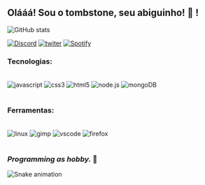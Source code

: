 ## **Olááá! Sou  o tombstone, seu abiguinho!** 🖤 ! 

![GitHub stats](https://github-readme-stats.vercel.app/api?username=tombsDevil&show_icons=true&theme=radical)

[![Discord](https://img.shields.io/badge/Discord-7289DA?style=for-the-badge&logo=discord&logoColor=white)](https://discord.gg/82ZUuSdF2q)
[![twiter](https://img.shields.io/badge/Twitter-1DA1F2?style=for-the-badge&logo=twitter&logoColor=white)](https://twitter.com/tombs_Devil?s=09)
[![Spotify](https://img.shields.io/badge/Spotify-1ED760?&style=for-the-badge&logo=spotify&logoColor=white)](https://open.spotify.com/user/wycj0ljgmzgs90vdczbhndtea?si=SW5z7-3hSVSozO3XpmkCtA&utm_source=copy-link&dl_branch=1)

### **Tecnologias:**

<div style="display: inline_block"><br/>
<img align="center" alt="javascript" src="https://img.shields.io/badge/JavaScript-323330?style=for-the-badge&logo=javascript&logoColor=F7DF1E" />
<img align="center" alt="css3" src="https://img.shields.io/badge/CSS3-1572B6?style=for-the-badge&logo=css3&logoColor=white" />
<img align="center" alt="html5" src="https://img.shields.io/badge/HTML5-E34F26?style=for-the-badge&logo=html5&logoColor=white" />
<img align="center" alt="node.js" src="https://img.shields.io/badge/Node.js-339933?style=for-the-badge&logo=nodedotjs&logoColor=white" />
<img align="center" alt="mongoDB" src="https://img.shields.io/badge/MongoDB-4EA94B?style=for-the-badge&logo=mongodb&logoColor=white" />
<div><br/>

### **Ferramentas:**

<div style="display: inline_block"><br/>
<img align="center" alt="linux" src="https://img.shields.io/badge/Linux-FCC624?style=for-the-badge&logo=linux&logoColor=black" />
 <img align="center" alt="gimp" src="https://img.shields.io/badge/gimp-5C5543?style=for-the-badge&logo=gimp&logoColor=white" />
<img align="center" alt="vscode" src="https://img.shields.io/badge/Visual_Studio_Code-0078D4?style=for-the-badge&logo=visual%20studio%20code&logoColor=white" />
 <img align="center" alt="firefox" src="https://img.shields.io/badge/Firefox_Browser-FF7139?style=for-the-badge&logo=Firefox-Browser&logoColor=white" />
<div><br/>

### *Programming as hobby.* 🎩 
 

 ![Snake animation](https://github.com/tombsDevil/tombsDevil/blob/output/github-contribution-grid-snake.svg)

